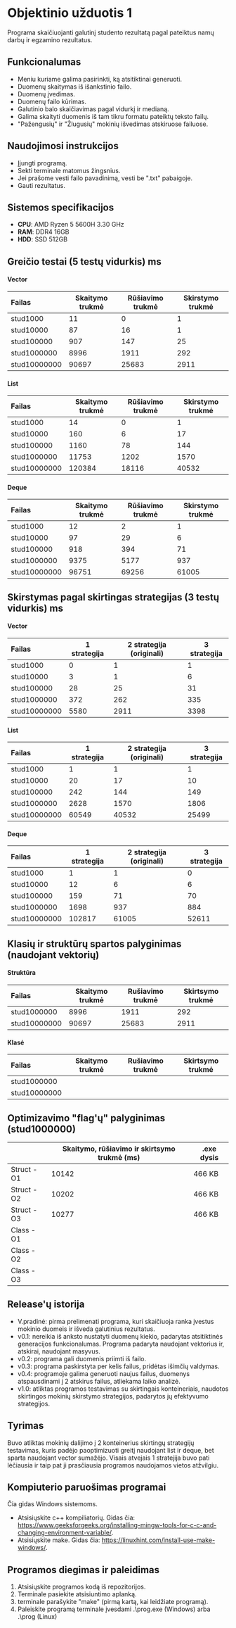# Objektinio užduotis 1
  Programa skaičiuojanti galutinį studento rezultatą pagal pateiktus namų darbų ir egzamino rezultatus.

## Funkcionalumas
  - Meniu kuriame galima pasirinkti, ką atsitiktinai generuoti.
  - Duomenų skaitymas iš išankstinio failo.
  - Duomenų įvedimas.
  - Duomenų failo kūrimas. 
  - Galutinio balo skaičiavimas pagal vidurkį ir medianą.
  - Galima skaityti duomenis iš tam tikru formatu pateiktų teksto failų.
  - "Pažengusių" ir "Žlugusių" mokinių išvedimas atskiruose failuose.

## Naudojimosi instrukcijos
  - Įjungti programą.
  - Sekti terminale matomus žingsnius.
  - Jei prašome vesti failo pavadinimą, vesti be ".txt" pabaigoje.
  - Gauti rezultatus.

## Sistemos specifikacijos

- **CPU**: AMD Ryzen 5 5600H 3.30 GHz
- **RAM**: DDR4 16GB
- **HDD**: SSD 512GB

## Greičio testai (5 testų vidurkis) ms

#### Vector
| Failas | Skaitymo trukmė | Rūšiavimo trukmė | Skirstymo trukmė |
| :--- | ---- | ---- | ---- |
| stud1000 | 11 | 0 | 1 |
| stud10000 | 87 | 16 | 1 |
| stud100000 | 907 | 147 | 25 |
| stud1000000 | 8996 | 1911 | 292 |
| stud10000000 | 90697 | 25683 | 2911 |

#### List
| Failas | Skaitymo trukmė | Rūšiavimo trukmė | Skirstymo trukmė |
| :--- | ---- | ---- | ---- |
| stud1000 | 14 | 0 | 1 |
| stud10000 | 160 | 6 | 17 |
| stud100000 | 1160 | 78 | 144 |
| stud1000000 | 11753 | 1202 | 1570 |
| stud10000000 | 120384 | 18116 | 40532 |

#### Deque
| Failas | Skaitymo trukmė | Rūšiavimo trukmė | Skirstymo trukmė |
| :--- | ---- | ---- | ---- |
| stud1000 | 12 | 2 | 1 |
| stud10000 | 97 | 29 | 6 |
| stud100000 | 918 | 394 | 71 |
| stud1000000 | 9375 | 5177 | 937 |
| stud10000000 | 96751 | 69256 | 61005 |

## Skirstymas pagal skirtingas strategijas (3 testų vidurkis) ms

#### Vector
| Failas | 1 strategija | 2 strategija (originali) | 3 strategija |
| :--- | ---- | ---- | ---- |
| stud1000 | 0 | 1 | 1 |
| stud10000 | 3 | 1 | 6 |
| stud100000 | 28 | 25 | 31 |
| stud1000000 | 372 | 262 | 335 |
| stud10000000 | 5580 | 2911 | 3398 |

#### List
| Failas | 1 strategija | 2 strategija (originali) | 3 strategija |
| :--- | ---- | ---- | ---- |
| stud1000 | 1 | 1 | 1 |
| stud10000 | 20 | 17 | 10 |
| stud100000 | 242 | 144 | 149 |
| stud1000000 | 2628 | 1570 | 1806 |
| stud10000000 | 60549 | 40532 | 25499 |

#### Deque
| Failas | 1 strategija | 2 strategija (originali) | 3 strategija |
| :--- | ---- | ---- | ---- |
| stud1000 | 1 | 1 | 0 |
| stud10000 | 12 | 6 | 6 |
| stud100000 | 159 | 71 | 70 |
| stud1000000 | 1698 | 937 | 884 |
| stud10000000 | 102817 | 61005 | 52611 |

## Klasių ir struktūrų spartos palyginimas (naudojant vektorių)

#### Struktūra
| Failas | Skaitymo trukmė | Rušiavimo trukmė | Skirtsymo trukmė |
| :--- | ---- | ---- | ---- |
| stud1000000 | 8996 | 1911 | 292 |
| stud10000000 | 90697 | 25683 | 2911 |

#### Klasė
| Failas | Skaitymo trukmė | Rušiavimo trukmė | Skirtsymo trukmė |
| :--- | ---- | ---- | ---- |
| stud1000000 |  |  |  |
| stud10000000 |  |  |  |

## Optimizavimo "flag'ų" palyginimas (stud1000000)

|  | Skaitymo, rūšiavimo ir skirtsymo trukmė (ms) | .exe dysis |
| :--- | ---- | ---- |
| Struct -O1 | 10142 | 466 KB |
| Struct -O2 | 10202 | 466 KB |
| Struct -O3 | 10277 | 466 KB |
| Class -O1 |  |  |
| Class -O2 |  |  |
| Class -O3 |  |  |

## Release'ų istorija

- V.pradinė: pirma prelimenati programa, kuri skaičiuoja ranka įvestus mokinio duomeis ir išveda galutinius rezultatus.
- v0.1: nereikia iš anksto nustatyti duomenų kiekio, padarytas atsitiktinės generacijos funkcionalumas. Programa padaryta naudojant vektorius ir, atskirai, naudojant masyvus.
- v0.2: programa gali duomenis priimti iš failo.
- v0.3: programa paskirstyta per kelis failus, pridėtas išimčių valdymas.
- v0.4: programoje galima generuoti naujus failus, duomenys atspausdinami į 2 atskirus failus, atliekama laiko analizė.
- v1.0: atliktas programos testavimas su skirtingais konteineriais, naudotos skirtingos mokinių skirstymo strategijos, padarytos jų efektyvumo strategijos.

## Tyrimas

Buvo atliktas mokinių dalijimo į 2 konteinerius skirtingų strategijų testavimas, kuris padėjo paoptimizuoti greitį naudojant list ir deque, bet sparta naudojant vector sumažėjo. Visais atvejais 1 stratejija buvo pati lėčiausia ir taip pat ji prasčiausia programos naudojamos vietos atžvilgiu. 

## Kompiuterio paruošimas programai

Čia gidas Windows sistemoms.
- Atsisiųskite c++ kompiliatorių. Gidas čia: https://www.geeksforgeeks.org/installing-mingw-tools-for-c-c-and-changing-environment-variable/. 
- Atsisiųskite make. Gidas čia: https://linuxhint.com/install-use-make-windows/.

## Programos diegimas ir paleidimas

1. Atsisiųskite programos kodą iš repozitorijos.
2. Terminale pasiekite atsisiuntimo aplanką.
3. terminale parašykite "make" (pirmą kartą, kai leidžiate programą).
4. Paleiskite programą terminale įvesdami .\prog.exe (Windows) arba .\prog (Linux)